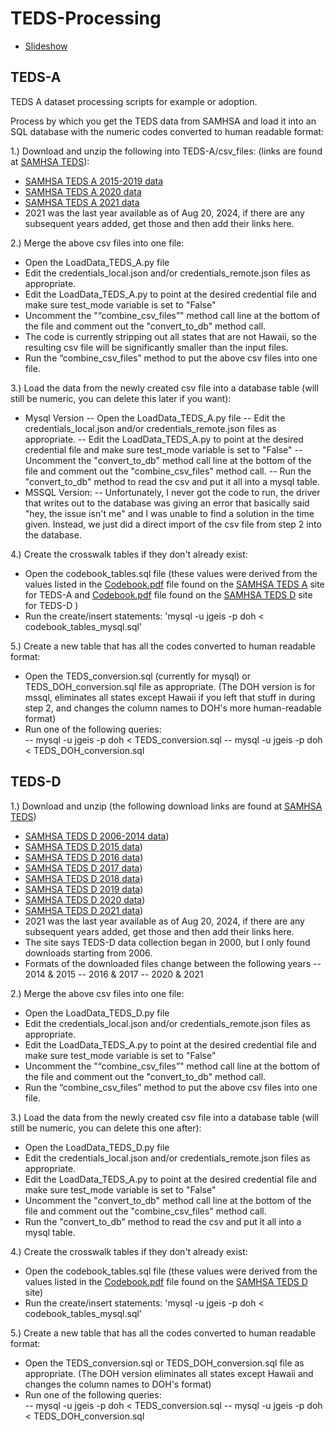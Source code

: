 # TEDS-Processing
- [Slideshow](https://docs.google.com/presentation/d/1IWLX31O8CVbDrOrpdBuJ3rtF05hRG0UdjMG_t6q7R-E/edit#slide=id.g1f99270e555_0_0)

## TEDS-A
TEDS A dataset processing scripts for example or adoption.

Process by which you get the TEDS data from SAMHSA and load it into an SQL database 
with the numeric codes converted to human readable format:

1.) Download and unzip the following into TEDS-A/csv_files: (links are found at [SAMHSA TEDS](https://www.datafiles.samhsa.gov/dataset/treatment-episode-data-set-admissions-2020-teds-2020-ds0001)):
- [SAMHSA TEDS A 2015-2019 data](https://www.datafiles.samhsa.gov/sites/default/files/field-uploads-protected/studies/TEDS-A-2015-2019/TEDS-A-2015-2019-datasets/TEDS-A-2015-2019-DS0001/TEDS-A-2015-2019-DS0001-bundles-with-study-info/TEDS-A-2015-2019-DS0001-bndl-data-csv.zip)
- [SAMHSA TEDS A 2020 data](https://www.datafiles.samhsa.gov/sites/default/files/field-uploads-protected/studies/TEDS-A-2020/TEDS-A-2020-datasets/TEDS-A-2020-DS0001/TEDS-A-2020-DS0001-bundles-with-study-info/TEDS-A-2020-DS0001-bndl-data-csv_v1.zip)
- [SAMHSA TEDS A 2021 data](https://www.datafiles.samhsa.gov/sites/default/files/field-uploads-protected/studies/TEDS-A-2021/TEDS-A-2021-datasets/TEDS-A-2021-DS0001/TEDS-A-2021-DS0001-bundles-with-study-info/TEDS-A-2021-DS0001-bndl-data-csv_v1.zip)
- 2021 was the last year available as of Aug 20, 2024, if there are any subsequent years added, get those and then add their links here.

2.) Merge the above csv files into one file:
 - Open the LoadData_TEDS_A.py file
 - Edit the credentials_local.json and/or credentials_remote.json files as appropriate.
 - Edit the LoadData_TEDS_A.py to point at the desired credential file and make sure test_mode variable is set to "False"
 - Uncomment the "“combine_csv_files”" method call line at the bottom of the file and comment out the "convert_to_db" method call.
 - The code is currently stripping out all states that are not Hawaii, so the resulting csv file will be significantly smaller than the input files.
 - Run the “combine_csv_files” method to put the above csv files into one file.  

3.) Load the data from the newly created csv file into a database table (will still be numeric, you can delete this later if you want):
 - Mysql Version
 -- Open the LoadData_TEDS_A.py file
 -- Edit the credentials_local.json and/or credentials_remote.json files as appropriate.
 -- Edit the LoadData_TEDS_A.py to point at the desired credential file and make sure test_mode variable is set to "False"
 -- Uncomment the "convert_to_db" method call line at the bottom of the file and comment out the "combine_csv_files" method call.
 -- Run the "convert_to_db" method to read the csv and put it all into a mysql table.
 - MSSQL Version:
 -- Unfortunately, I never got the code to run, the driver that writes out to the database was giving an error that basically said "hey, the issue isn't me" and I was unable to find a solution in the time given.  Instead, we just did a direct import of the csv file from step 2 into the database.

4.) Create the crosswalk tables if they don't already exist:
 - Open the codebook_tables.sql file (these values were derived from the values listed in the [Codebook.pdf](https://www.datafiles.samhsa.gov/sites/default/files/field-uploads-protected/studies/TEDS-A-2020/TEDS-A-2020-datasets/TEDS-A-2020-DS0001/TEDS-A-2020-DS0001-info/TEDS-A-2020-DS0001-info-codebook.pdf) file found on the [SAMHSA TEDS A](https://www.datafiles.samhsa.gov/dataset/treatment-episode-data-set-admissions-2021-teds-2021-ds0001) site for TEDS-A and [Codebook.pdf](https://www.datafiles.samhsa.gov/sites/default/files/field-uploads-protected/studies/TEDS-D-2021/TEDS-D-2021-datasets/TEDS-D-2021-DS0001/TEDS-D-2021-DS0001-info/TEDS-D-2021-DS0001-info-codebook.pdf) file found on the [SAMHSA TEDS D](https://www.datafiles.samhsa.gov/dataset/teds-d-2021-ds0001-teds-d-2021-ds0001) site for TEDS-D )
 - Run the create/insert statements:  'mysql -u jgeis -p doh < codebook_tables_mysql.sql'

5.) Create a new table that has all the codes converted to human readable format:
 - Open the TEDS_conversion.sql (currently for mysql) or TEDS_DOH_conversion.sql file as appropriate.  (The DOH version is for mssql, eliminates all states except Hawaii if you left that stuff in during step 2, and changes the column names to DOH's more human-readable format)
 - Run one of the following queries:  
 -- mysql -u jgeis -p doh < TEDS_conversion.sql 
 -- mysql -u jgeis -p doh < TEDS_DOH_conversion.sql 
 
## TEDS-D
1.) Download and unzip (the following download links are found at [SAMHSA TEDS](https://www.datafiles.samhsa.gov/dataset/teds-d-2021-ds0001-teds-d-2021-ds0001))
- [SAMHSA TEDS D 2006-2014 data](https://www.datafiles.samhsa.gov/sites/default/files/field-uploads-protected/studies/TEDS-D-2006-2014/TEDS-D-2006-2014-datasets/TEDS-D-2006-2014-DS0001/TEDS-D-2006-2014-DS0001-bundles-with-study-info/TEDS-D-2006-2014-DS0001-bndl-data-tsv.zip))
- [SAMHSA TEDS D 2015 data](https://www.datafiles.samhsa.gov/sites/default/files/field-uploads-protected/studies/TEDS-D-2015/TEDS-D-2015-datasets/TEDS-D-2015-DS0001/TEDS-D-2015-DS0001-bundles-with-study-info/TEDS-D-2015-DS0001-bndl-data-tsv.zip))
- [SAMHSA TEDS D 2016 data](https://www.datafiles.samhsa.gov/sites/default/files/field-uploads-protected/studies/TEDS-D-2016/TEDS-D-2016-datasets/TEDS-D-2016-DS0001/TEDS-D-2016-DS0001-bundles-with-study-info/TEDS-D-2016-DS0001-bndl-data-tsv.zip))
- [SAMHSA TEDS D 2017 data](https://www.datafiles.samhsa.gov/sites/default/files/field-uploads-protected/studies/TEDS-D-2017/TEDS-D-2017-datasets/TEDS-D-2017-DS0001/TEDS-D-2017-DS0001-bundles-with-study-info/TEDS-D-2017-DS0001-bndl-data-tsv.zip))
- [SAMHSA TEDS D 2018 data](https://www.datafiles.samhsa.gov/sites/default/files/field-uploads-protected/studies/TEDS-D-2018/TEDS-D-2018-datasets/TEDS-D-2018-DS0001/TEDS-D-2018-DS0001-bundles-with-study-info/TEDS-D-2018-DS0001-bndl-data-tsv.zip))
- [SAMHSA TEDS D 2019 data](https://www.datafiles.samhsa.gov/sites/default/files/field-uploads-protected/studies/TEDS-D-2019/TEDS-D-2019-datasets/TEDS-D-2019-DS0001/TEDS-D-2019-DS0001-bundles-with-study-info/TEDS-D-2019-DS0001-bndl-data-tsv_V1.zip))
- [SAMHSA TEDS D 2020 data](https://www.datafiles.samhsa.gov/sites/default/files/field-uploads-protected/studies/TEDS-D-2020/TEDS-D-2020-datasets/TEDS-D-2020-DS0001/TEDS-D-2020-DS0001-bundles-with-study-info/TEDS-D-2020-DS0001-bndl-data-csv_v1.zip))
- [SAMHSA TEDS D 2021 data](https://www.datafiles.samhsa.gov/sites/default/files/field-uploads-protected/studies/TEDS-D-2021/TEDS-D-2021-datasets/TEDS-D-2021-DS0001/TEDS-D-2021-DS0001-bundles-with-study-info/TEDS-D-2021-DS0001-bndl-data-csv_v1.zip))
- 2021 was the last year available as of Aug 20, 2024, if there are any subsequent years added, get those and then add their links here.
- The site says TEDS-D data collection began in 2000, but I only found downloads starting from 2006.
- Formats of the downloaded files change between the following years
-- 2014 & 2015
-- 2016 & 2017
-- 2020 & 2021

2.) Merge the above csv files into one file:
 - Open the LoadData_TEDS_D.py file
 - Edit the credentials_local.json and/or credentials_remote.json files as appropriate.
 - Edit the LoadData_TEDS_A.py to point at the desired credential file and make sure test_mode variable is set to "False" 
 - Uncomment the "“combine_csv_files”" method call line at the bottom of the file and comment out the "convert_to_db" method call.
 - Run the “combine_csv_files” method to put the above csv files into one file.

3.) Load the data from the newly created csv file into a database table (will still be numeric, you can delete this one after):
 - Open the LoadData_TEDS_D.py file
 - Edit the credentials_local.json and/or credentials_remote.json files as appropriate.
 - Edit the LoadData_TEDS_A.py to point at the desired credential file and make sure test_mode variable is set to "False"
 - Uncomment the "convert_to_db" method call line at the bottom of the file and comment out the "combine_csv_files" method call.
 - Run the "convert_to_db" method to read the csv and put it all into a mysql table.

4.) Create the crosswalk tables if they don't already exist:
 - Open the codebook_tables.sql file (these values were derived from the values listed in the [Codebook.pdf](https://www.datafiles.samhsa.gov/sites/default/files/field-uploads-protected/studies/TEDS-D-2006-2014/TEDS-D-2006-2014-datasets/TEDS-D-2006-2014-DS0001/TEDS-D-2006-2014-DS0001-info/TEDS-D-2006-2014-DS0001-info-codebook.pdf) file found on the [SAMHSA TEDS D](https://www.datafiles.samhsa.gov/dataset/teds-d-2021-ds0001-teds-d-2021-ds0001) site)
 - Run the create/insert statements:  'mysql -u jgeis -p doh < codebook_tables_mysql.sql'

5.) Create a new table that has all the codes converted to human readable format:
 - Open the TEDS_conversion.sql or TEDS_DOH_conversion.sql file as appropriate.  (The DOH version eliminates all states except Hawaii and changes the column names to DOH's format)
 - Run one of the following queries:  
 -- mysql -u jgeis -p doh < TEDS_conversion.sql 
 -- mysql -u jgeis -p doh < TEDS_DOH_conversion.sql 